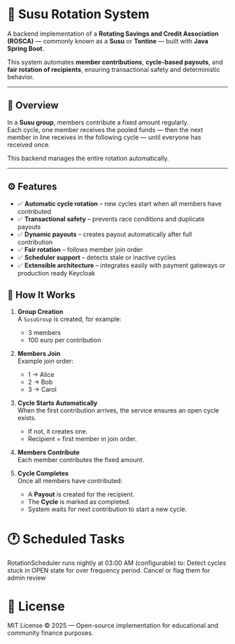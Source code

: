 # 💸 Susu Rotation System

A backend implementation of a **Rotating Savings and Credit Association (ROSCA)** — commonly known as a **Susu** or **Tontine** — built with **Java Spring Boot**.

This system automates **member contributions**, **cycle-based payouts**, and **fair rotation of recipients**, ensuring transactional safety and deterministic behavior.

---

## 🧠 Overview

In a **Susu group**, members contribute a fixed amount regularly.  
Each cycle, one member receives the pooled funds — then the next member in line receives in the following cycle — until everyone has received once.

This backend manages the entire rotation automatically.

---

## ⚙️ Features

- ✅ **Automatic cycle rotation** – new cycles start when all members have contributed  
- ✅ **Transactional safety** – prevents race conditions and duplicate payouts  
- ✅ **Dynamic payouts** – creates payout automatically after full contribution  
- ✅ **Fair rotation** – follows member join order  
- ✅ **Scheduler support** – detects stale or inactive cycles  
- ✅ **Extensible architecture** – integrates easily with payment gateways or production ready Keycloak

## 🔁 How It Works

1. **Group Creation**  
   A `SusuGroup` is created, for example:  
   - 3 members  
   - 100 euro per contribution  

2. **Members Join**  
   Example join order:
   - 1 → Alice
   - 2 → Bob
   - 3 → Carol

3. **Cycle Starts Automatically**  
   When the first contribution arrives, the service ensures an open cycle exists.  
     - If not, it creates one.  
     - Recipient = first member in join order.

4. **Members Contribute**  
   Each member contributes the fixed amount.  

5. **Cycle Completes**  
   Once all members have contributed:
   - A **Payout** is created for the recipient.  
   - The **Cycle** is marked as completed.  
   - System waits for next contribution to start a new cycle.

# 🕐 Scheduled Tasks
RotationScheduler runs nightly at 03:00 AM (configurable) to:
Detect cycles stuck in OPEN state for over frequency period.
Cancel or flag them for admin review


# 📜 License
MIT License © 2025 — Open-source implementation for educational and community finance purposes.
